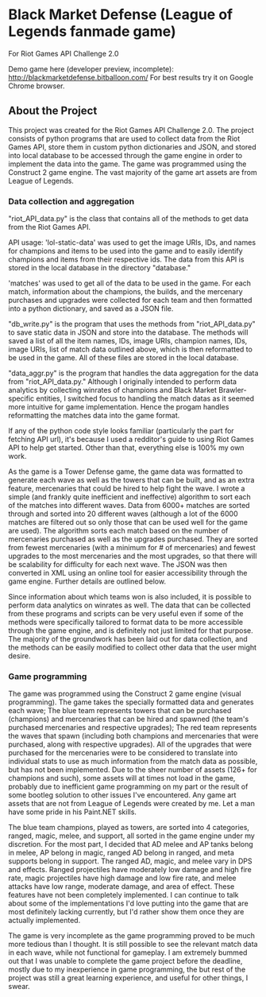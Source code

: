 # Black Market Defense (League of Legends fanmade game)
For Riot Games API Challenge 2.0

Demo game here (developer preview, incomplete): http://blackmarketdefense.bitballoon.com/
For best results try it on Google Chrome browser.


## About the Project
This project was created for the Riot Games API Challenge 2.0. The project consists of python programs that are used to collect data from the Riot Games API, store them in custom python dictionaries and JSON, and stored into local database to be accessed through the game engine in order to implement the data into the game. The game was programmed using the Construct 2 game engine. The vast majority of the game art assets are from League of Legends.

### Data collection and aggregation
"riot_API_data.py" is the class that contains all of the methods to get data from the Riot Games API. 

API usage: 
'lol-static-data' was used to get the image URIs, IDs, and names for champions and items to be used into the game and to easily identify champions and items from their respective ids. The data from this API is stored in the local database in the directory "database."

'matches' was used to get all of the data to be used in the game. For each match, information about the champions, the builds, and the mercenary purchases and upgrades were collected for each team and then formatted into a python dictionary, and saved as a JSON file.

"db_write.py" is the program that uses the methods from "riot_API_data.py" to save static data in JSON and store into the database. The methods will saved a list of all the item names, IDs, image URIs, champion names, IDs, image URIs, list of match data outlined above, which is then reformatted to be used in the game. All of these files are stored in the local database.

"data_aggr.py" is the program that handles the data aggregation for the data from "riot_API_data.py." Although I originally intended to perform data analytics by collecting winrates of champions and Black Market Brawler-specific entities, I switched focus to handling the match datas as it seemed more intuitive for game implementation. Hence the progam handles reformatting the matches data into the game format.

If any of the python code style looks familiar (particularly the part for fetching API url), it's because I used a redditor's guide to using Riot Games API to help get started. Other than that, everything else is 100% my own work.

As the game is a Tower Defense game, the game data was formatted to generate each wave as well as the towers that can be built, and as an extra feature, mercenaries that could be hired to help fight the wave. I wrote a simple (and frankly quite inefficient and ineffective) algorithm to sort each of the matches into different waves. Data from 6000+ matches are sorted through and sorted into 20 different waves (although a lot of the 6000 matches are filtered out so only those that can be used well for the game are used). The algorithm sorts each match based on the number of mercenaries purchased as well as the upgrades purchased. They are sorted from fewest mercenaries (with a minimum for # of mercenaries) and fewest upgrades to the most mercenaries and the most upgrades, so that there will be scalability for difficulty for each next wave. The JSON was then converted in XML using an online tool for easier accessibility through the game engine. Further details are outlined below.

Since information about which teams won is also included, it is possible to perform data analytics on winrates as well. The data that can be collected from these programs and scripts can be very useful even if some of the methods were specifically tailored to format data to be more accessible through the game engine, and is definitely not just limited for that purpose. The majority of the groundwork has been laid out for data collection, and the methods can be easily modified to collect other data that the user might desire.


### Game programming

The game was programmed using the Construct 2 game engine (visual programming). The game takes the specially formatted data and generates each wave; 
The blue team represents towers that can be purchased (champions) and mercenaries that can be hired and spawned (the team's purchased mercenaries and respective upgrades);
The red team represents the waves that spawn (including both champions and mercenaries that were purchased, along with respective upgrades).
All of the upgrades that were purchased for the mercenaries were to be considered to translate into individual stats to use as much information from the match data as possible, but has not been implemented. Due to the sheer number of assets (126+ for champions and such), some assets will at times not load in the game, probably due to inefficient game programming on my part or the result of some bootleg solution to other issues I've encountered. Any game art assets that are not from League of Legends were created by me. Let a man have some pride in his Paint.NET skills.

The blue team champions, played as towers, are sorted into 4 categories, ranged, magic, melee, and support, all sorted in the game engine under my discretion. For the most part, I decided that AD melee and AP tanks belong in melee, AP belong in magic, ranged AD belong in ranged, and meta supports belong in support. The ranged AD, magic, and melee vary in DPS and effects. Ranged projectiles have moderately low damage and high fire rate, magic projectiles have high damage and low fire rate, and melee attacks have low range, moderate damage, and area of effect. These features have not been completely implemented. I can continue to talk about some of the implementations I'd love putting into the game that are most definitely lacking currently, but I'd rather show them once they are actually implemented.

The game is very incomplete as the game programming proved to be much more tedious than I thought. It is still possible to see the relevant match data in each wave, while not functional for gameplay. I am extremely bummed out that I was unable to complete the game project before the deadline, mostly due to my inexperience in game programming, the but rest of the project was still a great learning experience, and useful for other things, I swear.
